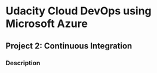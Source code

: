 # Udacity Cloud DevOps using Microsoft Azure
## Project 2: Continuous Integration

### Description

